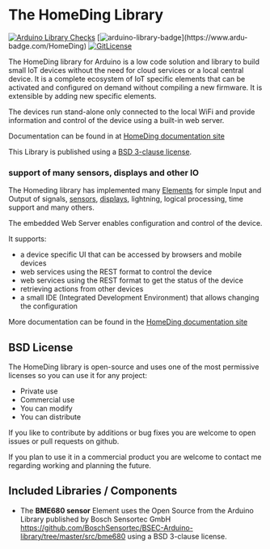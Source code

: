 # The HomeDing Library

[![Arduino Library Checks](https://github.com/HomeDing/HomeDing/actions/workflows/checks.yml/badge.svg)](https://github.com/HomeDing/HomeDing/actions/workflows/checks.yml)
[![arduino-library-badge](https://www.ardu-badge.com/badge/HomeDing.svg?)](https://www.ardu-badge.com/HomeDing)
[![GitLicense](https://gitlicense.com/badge/HomeDing/HomeDing)](https://gitlicense.com/license/HomeDing/HomeDing)

The HomeDing library for Arduino is a low code solution and library to build small IoT devices
without the need for cloud services or a local central device.
It is a complete ecosystem of IoT specific elements that can be activated and configured on demand without compiling a new firmware.
It is extensible by adding new specific elements.

The devices run stand-alone only connected to the local WiFi and provide
information and control of the device using a built-in web server.

Documentation can be found in at [HomeDing documentation site](https://homeding.github.io)

This Library is published using a [BSD 3-clause license](./LICENSE).


### support of many sensors, displays and other IO

The Homeding library has implemented many [Elements](https://homeding.github.io/#page=/elements.md) for
simple Input and Output of signals,
[sensors](https://homeding.github.io/#page=/sensors/sensors.md),
[displays](https://homeding.github.io/#page=/displays.md), lightning, logical processing, time support and many others.

The embedded Web Server enables configuration and control of the device.

It supports:

*   a device specific UI that can be accessed by browsers and mobile devices
*   web services using the REST format to control the device
*   web services using the REST format to get the status of the device
*   retrieving actions from other devices
*   a small IDE (Integrated Development Environment) that allows changing the configuration

More documentation can be found in the  [HomeDing documentation site](https://homeding.github.io)


## BSD License

The HomeDing library is open-source and uses one of the most permissive licenses so you can use it for any project:
*   Private use
*   Commercial use
*   You can modify
*   You can distribute

If you like to contribute by additions or bug fixes you are welcome to open issues or pull requests on github.

If you plan to use it in a commercial product you are welcome to contact me regarding working and planning the future.


## Included Libraries / Components

*   The **BME680 sensor** Element uses the Open Source from the Arduino Library published by Bosch Sensortec GmbH <https://github.com/BoschSensortec/BSEC-Arduino-library/tree/master/src/bme680> using a BSD 3-clause license.


